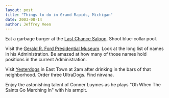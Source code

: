 ```yaml
---
layout: post
title: "Things to do in Grand Rapids, Michigan"
date: 2003-08-14
author: Jeffrey Veen
---
```

Eat a garbage burger at the <a href="http://www.digitalcity.com/grandrapids/bars/venue.adp?vid=19542&amp;squery=%2836%3acityids%20AND%203%3avenuetypekey%20AND%20venue%3atype%29%20AND%20108%3afirstletter&amp;uquery=type%3dvenue%26letter%3dL&amp;skip=4">Last Chance Saloon</a>. Shoot blue-collar pool.

Visit the <a href="http://www.ford.utexas.edu/museum/aboutmus.htm">Gerald R. Ford Presidential Museum</a>. Look at the long list of names in his Administration. Be amazed at how many of those names hold positions in the current Administration.

Visit <a href="http://www.digitalcity.com/grandrapids/dining/venue.adp?vid=170338">Yesterdogs</a> in East Town at 2am after drinking in the bars of that neighborhood. Order three UltraDogs. Find nirvana.

Enjoy the astonishing talent of Conner Luymes as he plays "Oh When The Saints Go Marching In" with his armpit.

